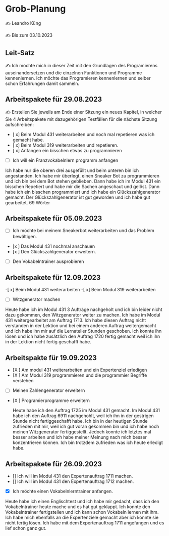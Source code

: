 # Grob-Planung

✍️ Leandro Küng

✍️ Bis zum 03.10.2023

## Leit-Satz

✍️ Ich möchte mich in dieser Zeit mit den Grundlagen des Programierens auseinandersetzen und die einzelnen Funktionen und Programme kennenlernen. Ich möchte das Programieren kennenlernen und selber schon Erfahrungen damit sammeln.

## Arbeitspakete für 29.08.2023

✍️ Erstellen Sie jeweils am Ende einer Sitzung ein neues Kapitel, in welcher Sie 4 Arbeitspakete mit dazugehörigen Testfällen für die nächste Sitzung aufschreiben:

- [ x] Beim Modul 431 weiterarbeiten und noch mal repetieren was ich gemacht habe.
- [ x] Beim  Modul 319 weiterarbeiten und repetieren.
- [ x] Anfangen ein bisschen etwas zu programmieren
- [ ] Ich will ein Franzvokabelnlern programm anfangen

Ich habe nur die oberen drei ausgefüllt und beim unteren bin ich angestanden. Ich habe mir überlegt, einen Sneaker Bot zu programmieren und ich bin bei dem Bot stehen geblieben. Dann habe ich im Modul 431 ein bisschen Repetiert und habe mir die Sachen angeschaut und gelöst. Dann habe ich ein bisschen programmiert und ich habe ein Glückszahlgenerator gemacht. Der Glückszahlgenerator ist gut geworden und ich habe gut gearbeitet.
69 Wörter

## Arbeitspakete für 05.09.2023

- [ ] Ich möchte bei meinem Sneakerbot weiterarbeiten und das Problem bewältigen.
- [x ] Das Modul 431 nochmal anschauen
- [x ] Den Glückszahlgenerator erweitern.
- [ ] Den Vokabelntrainer ausprobieren

 ## Arbeitspakete für 12.09.2023
-[ x] Beim Modul 431 weiterarbeiten
-[ x] Beim Modul 319 weiterarbeiten
-[ ] Witzgenerator machen

Heute habe ich im Modul 431 3 Aufträge nachgeholt und ich bin leider nicht dazu gekommen, den Witzgenerator weiter zu machen. 
Ich habe im Modul 431 weitergearbeitet am Auftrag 1713. Ich habe diesen Auftrag nicht verstanden in der Lektion und bei einem anderen Auftrag weitergemacht und ich habe ihn mir
auf die Lernatelier Stunden geschoben. Ich konnte ihn lösen und ich habe zusätzlich den Auftrag 1720 fertig gemacht weil ich ihn in der Lektion nicht fertig geschafft habe.

 ## Arbeitspakte für 19.09.2023
 - [X ] Am modul 431 weiterarbeiten und ein Expertenziel erledigen
 - [X ] Am Modul 319 programmieren und die programmier Begriffe verstehen
 - [ ] Meinen Zahlengenerator erweitern
 - [X ] Programierprogramme erweitern

   Heute habe ich den Auftrag 1725 im Modul 431 gemacht. Im Modul 431 habe ich den Auftrag 6911 nachgehohlt, weil ich ihn in der gestrigen Stunde nicht fertiggeschafft habe. Ich bin in der heutigen Stunde zufrieden mit mir, weil ich gut voran gekommen bin und ich habe noch meinen Witzgenerator fertiggestellt. Jedoch konnte ich letztes mal besser arbeiten und ich habe meiner Meinung nach mich besser konzentrieren können. Ich bin trotzdem zufrieden was ich heute erledigt habe.

## Arbeitspakete für 26.09.2023
- [] Ich will im Modul 431 den Expertenauftrag 1711 machen.
- [] Ich will im Modul 431 den Expertenauftrag 1712 machen.
- [X] Ich möchte einen Vokabelnlerntrainer anfangen.

Heute habe ich einen Englischtest und ich habe mir gedacht, dass ich den Vokabelntrainer heute mache und es hat gut geklappt. Ich konnte den Vokabelntrainer fertigstellen und ich kann schon Vokabeln lernen mit ihm. Ich habe mich ebenfalls an die Expertenziele gemacht aber ich konnte sie nicht fertig lösen. Ich habe mit dem Expertenauftrag 1711 angefangen und es lief schon ganz gut.


       
